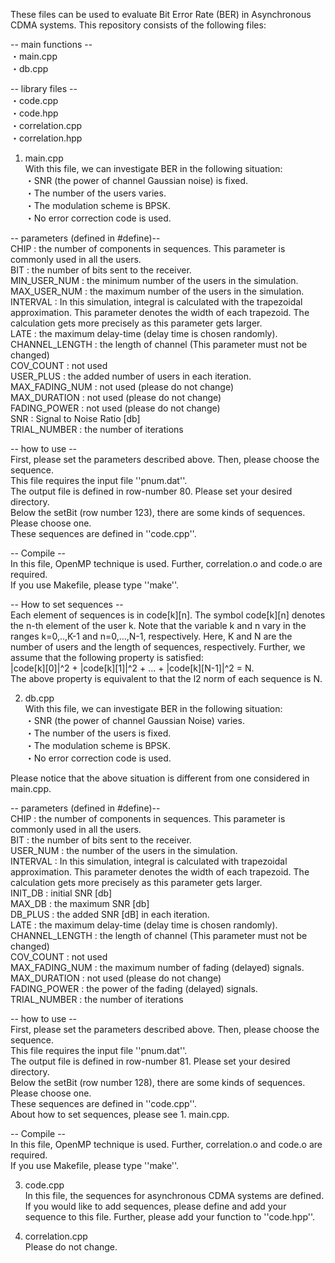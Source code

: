 These files can be used to evaluate Bit Error Rate (BER) in Asynchronous CDMA systems.
This repository consists of the following files:

-- main functions --  
・main.cpp  
・db.cpp  

-- library files --  
・code.cpp  
・code.hpp  
・correlation.cpp  
・correlation.hpp  

1. main.cpp  
With this file, we can investigate BER in the following situation:  
・SNR (the power of channel Gaussian noise) is fixed.  
・The number of the users varies.  
・The modulation scheme is BPSK.  
・No error correction code is used.  

-- parameters (defined in #define)--  
CHIP : the number of components in sequences. This parameter is commonly used in all the users.  
BIT : the number of bits sent to the receiver.  
MIN_USER_NUM : the minimum number of the users in the simulation.  
MAX_USER_NUM : the maximum number of the users in the simulation.  
INTERVAL : In this simulation, integral is calculated with the trapezoidal approximation. This parameter denotes the width of each trapezoid. The calculation gets more precisely as this parameter gets larger.  
LATE : the maximum delay-time (delay time is chosen randomly).  
CHANNEL_LENGTH : the length of channel (This parameter must not be changed)  
COV_COUNT : not used  
USER_PLUS : the added number of users in each iteration.  
MAX_FADING_NUM : not used (please do not change)  
MAX_DURATION :  not used (please do not change)  
FADING_POWER :  not used (please do not change)  
SNR : Signal to Noise Ratio [db]  
TRIAL_NUMBER : the number of iterations  

-- how to use --  
First, please set the parameters described above. Then, please choose the sequence.  
This file requires the input file ''pnum.dat''.  
The output file is defined in row-number 80. Please set your desired directory.   
Below the setBit (row number 123), there are some kinds of sequences. Please choose one.  
These sequences are defined in ''code.cpp''.  

-- Compile --  
In this file, OpenMP technique is used. Further, correlation.o and code.o are required.  
If you use Makefile, please type ''make''.  

-- How to set sequences --  
Each element of sequences is in code[k][n]. The symbol code[k][n] denotes the n-th element of the user k. Note that the variable k and n vary in the ranges k=0,..,K-1 and n=0,...,N-1, respectively. Here, K and N are the number of users and the length of sequences, respectively. Further, we assume that the following property is satisfied:  
|code[k][0]|^2 + |code[k][1]|^2 + ... + |code[k][N-1]|^2 = N.  
The above property is equivalent to that the l2 norm of each sequence is N.  

2. db.cpp  
With this file, we can investigate BER in the following situation:  
・SNR (the power of channel Gaussian Noise) varies.  
・The number of the users is fixed.  
・The modulation scheme is BPSK.  
・No error correction code is used.  
  
Please notice that the above situation is different from one considered in main.cpp.  

-- parameters (defined in #define)--  
CHIP : the number of components in sequences. This parameter is commonly used in all the users.  
BIT : the number of bits sent to the receiver.  
USER_NUM : the number of the users in the simulation.  
INTERVAL : In this simulation, integral is calculated with trapezoidal approximation. This parameter denotes the width of each trapezoid. The calculation gets more precisely as this parameter gets larger.  
INIT_DB : initial SNR [db]  
MAX_DB : the maximum SNR [db]  
DB_PLUS : the added SNR [dB] in each iteration.  
LATE : the maximum delay-time (delay time is chosen randomly).  
CHANNEL_LENGTH : the length of channel (This parameter must not be changed)  
COV_COUNT : not used  
MAX_FADING_NUM : the maximum number of fading (delayed) signals.  
MAX_DURATION :  not used (please do not change)  
FADING_POWER :  the power of the fading (delayed) signals.  
TRIAL_NUMBER : the number of iterations  

-- how to use --  
First, please set the parameters described above. Then, please choose the sequence.  
This file requires the input file ''pnum.dat''.  
The output file is defined in row-number 81. Please set your desired directory.   
Below the setBit (row number 128), there are some kinds of sequences. Please choose one.  
These sequences are defined in ''code.cpp''.  
About how to set sequences, please see 1. main.cpp.  

-- Compile --  
In this file, OpenMP technique is used. Further, correlation.o and code.o are required.  
If you use Makefile, please type ''make''.  

3. code.cpp  
In this file, the sequences for asynchronous CDMA systems are defined.  
If you would like to add sequences, please define and add your sequence to this file. Further, please add your function to ''code.hpp''.  

4. correlation.cpp  
Please do not change.